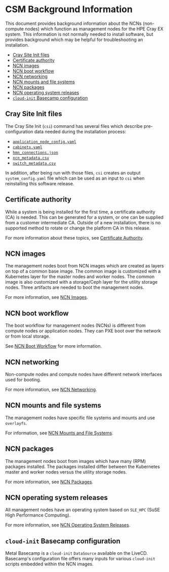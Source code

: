 # CSM Background Information

This document provides background information about the NCNs (non-compute nodes) which function as
management nodes for the HPE Cray EX system. This information is not normally needed to install
software, but provides background which may be helpful for troubleshooting an installation.

* [Cray Site Init files](#cray-site-init-files)
* [Certificate authority](#certificate-authority)
* [NCN images](#ncn-images)
* [NCN boot workflow](#ncn-boot-workflow)
* [NCN networking](#ncn-networking)
* [NCN mounts and file systems](#ncn-mounts-and-file-systems)
* [NCN packages](#ncn-packages)
* [NCN operating system releases](#ncn-operating-system-releases)
* [`cloud-init` Basecamp configuration](#cloud-init-basecamp-configuration)

<a name="cray_site_init_files"></a>

## Cray Site Init files

The Cray Site Init (`csi`) command has several files which describe pre-configuration data needed during
the installation process:

* [`application_node_config.yaml`](../install/prepare_configuration_payload.md#application_node_config_yaml)
* [`cabinets.yaml`](../install/prepare_configuration_payload.md#cabinets_yaml)
* [`hmn_connections.json`](../install/prepare_configuration_payload.md#hmn_connections_json)
* [`ncn_metadata.csv`](../install/prepare_configuration_payload.md#ncn_metadata_csv)
* [`switch_metadata.csv`](../install/prepare_configuration_payload.md#switch_metadata_csv)

In addition, after being run with those files, `csi` creates an output `system_config.yaml`
file which can be used as an input to `csi` when reinstalling this software release.

<a name="certificate_authority"></a>

## Certificate authority

While a system is being installed for the first time, a certificate authority (CA) is needed. This can be
generated for a system, or one can be supplied from a customer intermediate CA. Outside of a new
installation, there is no supported method to rotate or change the platform CA in this release.

For more information about these topics, see [Certificate Authority](certificate_authority.md).

<a name="ncn_images"></a>

## NCN images

The management nodes boot from NCN images which are created as layers on top of a common base image.
The common image is customized with a Kubernetes layer for the master nodes and worker nodes.
The common image is also customized with a storage/Ceph layer for the utility storage nodes.
Three artifacts are needed to boot the management nodes.

For more information, see [NCN Images](ncn_images.md).

<a name="ncn_boot_workflow"></a>

## NCN boot workflow

The boot workflow for management nodes (NCNs) is different from compute nodes or application nodes.
They can PXE boot over the network or from local storage.

See [NCN Boot Workflow](ncn_boot_workflow.md) for more information.

<a name="ncn_networking"></a>

## NCN networking

Non-compute nodes and compute nodes have different network interfaces used for booting.

For more information, see [NCN Networking](ncn_networking.md).

<a name="ncn_mounts_and_file_systems"></a>

## NCN mounts and file systems

The management nodes have specific file systems and mounts and use `overlayfs`.

For information, see [NCN Mounts and File Systems](ncn_mounts_and_file_systems.md).

<a name="ncn_packages"></a>

## NCN packages

The management nodes boot from images which have many (RPM) packages installed. The packages
installed differ between the Kubernetes master and worker nodes versus the utility storage nodes.

For more information, see [NCN Packages](ncn_packages.md).

<a name="ncn_operating_system_releases"></a>

## NCN operating system releases

All management nodes have an operating system based on `SLE_HPC` (SuSE High Performance Computing).

For more information, see [NCN Operating System Releases](ncn_operating_system_releases.md).

<a name="cloud-init_basecamp_configuration"></a>

## `cloud-init` Basecamp configuration

Metal Basecamp is a `cloud-init` `DataSource` available on the LiveCD. Basecamp's configuration file offers many inputs for various `cloud-init` scripts embedded within the NCN images.
